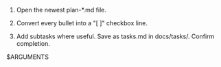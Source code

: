 1. Open the newest plan-*.md file.

2. Convert every bullet into a "[ ]" checkbox line.

3. Add subtasks where useful. Save as tasks.md in docs/tasks/. Confirm completion.

$ARGUMENTS

